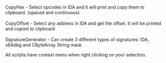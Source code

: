 <br />CopyHex - Select opcodes in IDA and it will print and copy them to clipboard. (spaced and continuous)<br />
<br />CopyOffset - Select any address in IDA and get the offset. It will be printed and copied to clipboard<br />
<br />SignatureGenerator - Can create 3 different types of signatures: IDA, x64dbg and CByteArray String mask<br />

All scripts have context menu when right clicking on your selection.
